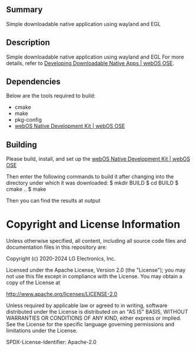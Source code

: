 Summary
-------
Simple downloadable native application using wayland and EGL

Description
-----------

Simple downloadable native application using wayland and EGL
For more details, refer to [Developing Downloadable Native Apps | webOS OSE](https://www.webosose.org/docs/tutorials/native-apps/developing-downloadable-native-apps/).

Dependencies
---------------------

Below are the tools required to build:

* cmake
* make
* pkg-config
* [webOS Native Development Kit | webOS OSE](https://www.webosose.org/docs/guides/setup/setting-up-native-development-kit/)

## Building

Please build, install, and set up the [webOS Native Development Kit | webOS OSE](https://www.webosose.org/docs/guides/setup/setting-up-native-development-kit/)

Then enter the following commands to build it after changing into the directory
under which it was downloaded:
    $ mkdir BUILD
    $ cd BUILD
    $ cmake ..
    $ make

Then you can find the results at output

Copyright and License Information
=================================
Unless otherwise specified, all content, including all source code files and
documentation files in this repository are:

Copyright (c) 2020-2024 LG Electronics, Inc.

Licensed under the Apache License, Version 2.0 (the "License");
you may not use this file except in compliance with the License.
You may obtain a copy of the License at

http://www.apache.org/licenses/LICENSE-2.0

Unless required by applicable law or agreed to in writing, software
distributed under the License is distributed on an "AS IS" BASIS,
WITHOUT WARRANTIES OR CONDITIONS OF ANY KIND, either express or implied.
See the License for the specific language governing permissions and
limitations under the License.

SPDX-License-Identifier: Apache-2.0
